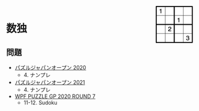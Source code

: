 <img src="sudoku.gif" style="float: right; width: 100px;">

# 数独

## 問題
- [パズルジャパンオープン 2020](../questions/jwpc2020.md)
	- 4\. ナンプレ
- [パズルジャパンオープン 2021](../questions/jwpc2021.md)
	- 4\. ナンプレ
- [WPF PUZZLE GP 2020 ROUND 7](../questions/wpfpgp2020_7.md)
	- 11-12. Sudoku
